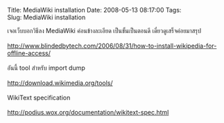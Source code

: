 Title: MediaWiki installation 
Date: 2008-05-13 08:17:00
Tags:  
Slug: MediaWiki installation 


เจอเว็บบอกวิธีลง MediaWiki ค่อนข้างละเอียด เป็นขั้นเป็นตอนดี เดี๋ยวดูเสร็จค่อยมาสรุป<br /><a href="http://www.blindedbytech.com/2006/08/31/how-to-install-wikipedia-for-offline-access/"><br />http://www.blindedbytech.com/2006/08/31/how-to-install-wikipedia-for-offline-access/</a><br /><br />อันนี้ tool สำหรับ import dump<br /><br /><a href="http://download.wikimedia.org/tools/">http://download.wikimedia.org/tools/</a><br /><br />WikiText specification<br /><br /><a href="http://podius.wox.org/documentation/wikitext-spec.html">http://podius.wox.org/documentation/wikitext-spec.html</a>
